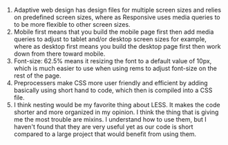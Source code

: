 1) Adaptive web design has design files for multiple screen sizes and relies on predefined screen sizes, where as Responsive uses media queries to to be more flexible to other screen sizes.
2) Mobile first means that you build the mobile page first then add media queries to adjust to tablet and/or desktop screen sizes for example, where as desktop first means you build the desktop page first then work down from there toward mobile.
3) Font-size: 62.5% means it resizing the font to a default value of 10px, which is much easier to use when using rems to adjust font-size on the rest of the page.
4) Preprocessers make CSS more user friendly and efficient by adding basically using short hand to code, which then is compiled into a CSS file.
5) I think nesting would be my favorite thing about LESS. It makes the code shorter and more organized in my opinion. I think the thing that is giving me the most trouble are mixins. I understand how to use them, but I haven't found that they are very useful yet as our code is short compared to a large project that would benefit from using them.